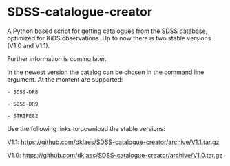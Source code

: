SDSS-catalogue-creator
======================

A Python based script for getting catalogues from the SDSS database, optimized for KiDS observations. Up to now there is two stable versions (V1.0 and V1.1).

Further information is coming later.

In the newest version the catalog can be chosen in the command line argument. At the moment are supported:

	- SDSS-DR8

	- SDSS-DR9

	- STRIPE82


Use the following links to download the stable versions:

V1.1: https://github.com/dklaes/SDSS-catalogue-creator/archive/V1.1.tar.gz

V1.0: https://github.com/dklaes/SDSS-catalogue-creator/archive/V1.0.tar.gz
